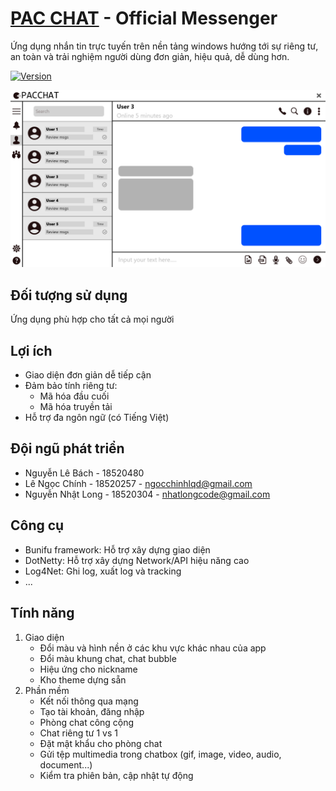 # [PAC CHAT][pac_chat] - Official Messenger

Ứng dụng nhắn tin trực tuyến trên nền tảng windows hướng tới sự riêng tư, an toàn và trải nghiệm người dùng đơn giản, hiệu quả, dễ dùng hơn.

[![Version](https://d25lcipzij17d.cloudfront.net/badge.svg?id=gh&type=6&v=1.0.0&x2=0)][pac_chat]

![preview_image_url]

## Đối tượng sử dụng ##
Ứng dụng phù hợp cho tất cả mọi người

## Lợi ích ##
- Giao diện đơn giản dễ tiếp cận
- Đảm bảo tính riêng tư:
	- Mã hóa đầu cuối
	- Mã hóa truyền tải
- Hỗ trợ đa ngôn ngữ (có Tiếng Việt)


## Đội ngũ phát triển ##
- Nguyễn Lê Bách - 18520480
- Lê Ngọc Chính - 18520257 - ngocchinhlqd@gmail.com
- Nguyễn Nhật Long - 18520304 - nhatlongcode@gmail.com

## Công cụ ##
- Bunifu framework: Hỗ trợ xây dựng giao diện
- DotNetty: Hỗ trợ xây dựng Network/API hiệu năng cao
- Log4Net: Ghi log, xuất log và tracking
- ...

## Tính năng ##
1. Giao diện
	- Đổi màu và hình nền ở các khu vực khác nhau của app
	- Đổi màu khung chat, chat bubble
	- Hiệu ứng cho nickname
	- Kho theme dựng sẵn
2. Phần mềm
	- Kết nối thông qua mạng
	- Tạo tài khoản, đăng nhập
	- Phòng chat công cộng
	- Chat riêng tư 1 vs 1
	- Đặt mật khẩu cho phòng chat
	- Gửi tệp multimedia trong chatbox (gif, image, video, audio, document...)
	- Kiểm tra phiên bản, cập nhật tự động

[//]: # (LINKS)
[pac_chat]: https://github.com/uitchinhln/PacChat
[preview_image]: https://github.com/nhatlongcode/LearnGIT/blob/dev/assets/preview.png "Preview of PacChat"
[preview_image_url]: https://raw.githubusercontent.com/nhatlongcode/LearnGIT/master/assets/preview.png?raw=true